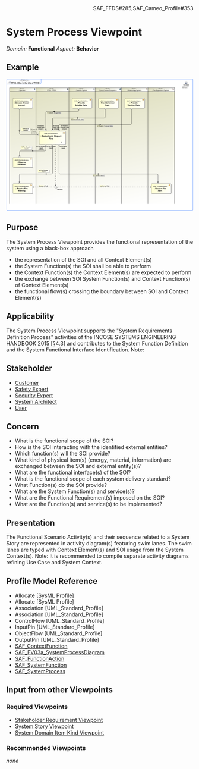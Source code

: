 <div align="right">SAF_FFDS#285,SAF_Cameo_Profile#353</div>

# System Process Viewpoint
*Domain:* **Functional** *Aspect:* **Behavior**
## Example
![FFDS A Day in the Life of FFDS](../diagrams/FFDS-A-Day-in-the-Life-of-FFDS.svg)
## Purpose
The System Process Viewpoint provides the functional representation of the system using a black-box approach
* the representation of the SOI and all Context Element(s)
* the System Function(s) the SOI shall be able to perform
* the Context Function(s) the Context Element(s) are expected to perform
* the exchange between SOI System Function(s) and Context Function(s) of Context Element(s)
* the functional flow(s) crossing the boundary between SOI and Context Element(s)

## Applicability
The System Process Viewpoint supports the "System Requirements Definition Process" activities of the INCOSE SYSTEMS ENGINEERING HANDBOOK 2015 [§4.3] and contributes to the System Function Definition and the System Functional Interface Identification.
Note:
## Stakeholder
* [Customer](../stakeholders.md#Customer)
* [Safety Expert](../stakeholders.md#Safety-Expert)
* [Security Expert](../stakeholders.md#Security-Expert)
* [System Architect](../stakeholders.md#System-Architect)
* [User](../stakeholders.md#User)
## Concern
* What is the functional scope of the SOI?
* How is the SOI interacting with the identified external entities?
* Which function(s) will the SOI provide?
* What kind of physical item(s) (energy, material, information) are exchanged between the SOI and external entity(s)?
* What are the functional interface(s) of the SOI?
* What is the functional scope of each system delivery standard?
* What Function(s) do the SOI provide?
* What are the System Function(s) and service(s)?
* What are the Functional Requirement(s) imposed on the SOI?
* What are the Function(s) and service(s) to be implemented?
## Presentation
The Functional Scenario Activity(s) and their sequence related to a System Story are represented in activity diagram(s) featuring swim lanes. The swim lanes are typed with Context Element(s) and SOI usage from the System Context(s). 
Note: It is recommended to compile separate activity diagrams refining Use Case and System Context.

## Profile Model Reference
* Allocate [SysML Profile]
* Allocate [SysML Profile]
* Association [UML_Standard_Profile]
* Association [UML_Standard_Profile]
* ControlFlow [UML_Standard_Profile]
* InputPin [UML_Standard_Profile]
* ObjectFlow [UML_Standard_Profile]
* OutputPin [UML_Standard_Profile]
* [SAF_ContextFunction](../stereotypes.md#SAF_ContextFunction)
* [SAF_FV03a_SystemProcessDiagram](../stereotypes.md#SAF_FV03a_SystemProcessDiagram)
* [SAF_FunctionAction](../stereotypes.md#SAF_FunctionAction)
* [SAF_SystemFunction](../stereotypes.md#SAF_SystemFunction)
* [SAF_SystemProcess](../stereotypes.md#SAF_SystemProcess)
## Input from other Viewpoints
### Required Viewpoints
* [Stakeholder Requirement Viewpoint](Stakeholder-Requirement-Viewpoint.md)
* [System Story Viewpoint](System-Story-Viewpoint.md)
* [System Domain Item Kind Viewpoint](System-Domain-Item-Kind-Viewpoint.md)
### Recommended Viewpoints
*none*
